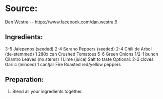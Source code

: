 Source:
=======
Dan Westra -- https://www.facebook.com/dan.westra.9

Ingredients:
------------

3-5 Jalepenos (seeded)
2-4 Serano Peppers (seeded)
2-4 Chili de Arbol (de-stemmed)
1 280x can Crushed Tomatoes
5-6 Green Onions
1/2-1 bunch Cilantro Leaves (no stems)
1 Lime (juice)
Salt to taste
Optional:
2-3 cloves Garlic (minced)
1 can/jar Fire Roasted red/yellow peppers

Preparation:
------------
1. Blend all your ingredients together.
